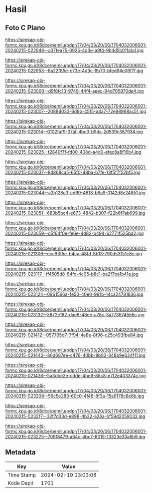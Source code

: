 # Hasil

## Foto C Plano

https://sirekap-obj-formc.kpu.go.id/8dce/pemilu/pdpr/17/04/03/20/06/1704032006001-20240215-022946--a37fea75-0925-4d3e-a9f4-9bdd5b01fabd.jpg

https://sirekap-obj-formc.kpu.go.id/8dce/pemilu/pdpr/17/04/03/20/06/1704032006001-20240215-022953--8a22f85e-c73e-4d3c-8b70-bfed64c06f7f.jpg

https://sirekap-obj-formc.kpu.go.id/8dce/pemilu/pdpr/17/04/03/20/06/1704032006001-20240215-023000--d9f8fc13-9749-44f4-aeec-94d705870de4.jpg

https://sirekap-obj-formc.kpu.go.id/8dce/pemilu/pdpr/17/04/03/20/06/1704032006001-20240215-023007--20884033-6d9b-45f5-a4a7-72e98998ac51.jpg

https://sirekap-obj-formc.kpu.go.id/8dce/pemilu/pdpr/17/04/03/20/06/1704032006001-20240215-023014--0102faf9-07af-4bc3-b9da-2d539c387934.jpg

https://sirekap-obj-formc.kpu.go.id/8dce/pemilu/pdpr/17/04/03/20/06/1704032006001-20240215-023025--f2840f7f-fd80-408d-a4d0-efec8a8f16b4.jpg

https://sirekap-obj-formc.kpu.go.id/8dce/pemilu/pdpr/17/04/03/20/06/1704032006001-20240215-023037--8d868ca5-65f0-48ba-b7fe-13f5f7f52bf5.jpg

https://sirekap-obj-formc.kpu.go.id/8dce/pemilu/pdpr/17/04/03/20/06/1704032006001-20240215-023044--a2b128c3-cd69-4618-b6a9-0142d8e24851.jpg

https://sirekap-obj-formc.kpu.go.id/8dce/pemilu/pdpr/17/04/03/20/06/1704032006001-20240215-023051--683b5bc4-e673-4842-b307-f22b6f7ab699.jpg

https://sirekap-obj-formc.kpu.go.id/8dce/pemilu/pdpr/17/04/03/20/06/1704032006001-20240215-023059--d5f64f0e-fe6e-4d82-b494-62771f525bd2.jpg

https://sirekap-obj-formc.kpu.go.id/8dce/pemilu/pdpr/17/04/03/20/06/1704032006001-20240215-021306--ecc93f5e-b4ca-48fd-8b13-790d53151c8e.jpg

https://sirekap-obj-formc.kpu.go.id/8dce/pemilu/pdpr/17/04/03/20/06/1704032006001-20240215-023117--ff4505d8-64fc-4c05-b8c1-ba2f7ba1b41a.jpg

https://sirekap-obj-formc.kpu.go.id/8dce/pemilu/pdpr/17/04/03/20/06/1704032006001-20240215-023124--0961566a-1e50-40e0-991b-14ca24781936.jpg

https://sirekap-obj-formc.kpu.go.id/8dce/pemilu/pdpr/17/04/03/20/06/1704032006001-20240215-023132--3672e162-dae9-48ee-a78c-3a773974556c.jpg

https://sirekap-obj-formc.kpu.go.id/8dce/pemilu/pdpr/17/04/03/20/06/1704032006001-20240215-021412--057705d7-7f94-4e8e-8f96-c25c493fbe84.jpg

https://sirekap-obj-formc.kpu.go.id/8dce/pemilu/pdpr/17/04/03/20/06/1704032006001-20240215-021442--86d687ee-c476-40bb-8b03-348b9e634f11.jpg

https://sirekap-obj-formc.kpu.go.id/8dce/pemilu/pdpr/17/04/03/20/06/1704032006001-20240215-021436--5a3dbe2e-cdde-4be9-88c8-e7f2e403374c.jpg

https://sirekap-obj-formc.kpu.go.id/8dce/pemilu/pdpr/17/04/03/20/06/1704032006001-20240215-023208--56c5e283-60c0-4f48-8f3a-15a9178c8e6b.jpg

https://sirekap-obj-formc.kpu.go.id/8dce/pemilu/pdpr/17/04/03/20/06/1704032006001-20240215-023217--32f7d33d-e898-4b32-a26a-bf59d2059032.jpg

https://sirekap-obj-formc.kpu.go.id/8dce/pemilu/pdpr/17/04/03/20/06/1704032006001-20240215-023225--709f8479-a64c-4bc7-8015-13323e33a8b9.jpg


## Metadata

| Key        | Value               |
| ---------- | ------------------- |
| Time Stamp | 2024-02-19 13:03:08 |
| Kode Dapil | 1701                |



